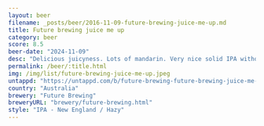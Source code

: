 ```yaml
---
layout: beer
filename: _posts/beer/2016-11-09-future-brewing-juice-me-up.md
title: Future brewing juice me up
category: beer
score: 8.5
beer-date: "2024-11-09"
desc: "Delicious juicyness. Lots of mandarin. Very nice solid IPA without getting too boozy"
permalink: /beer/:title.html
img: /img/list/future-brewing-juice-me-up.jpeg
untappd: "https://untappd.com/b/future-brewing-future-brewing-juice-me-up/5846022"
country: "Australia"
brewery: "Future Brewing"
breweryURL: "brewery/future-brewing.html"
style: "IPA - New England / Hazy"
---
```

